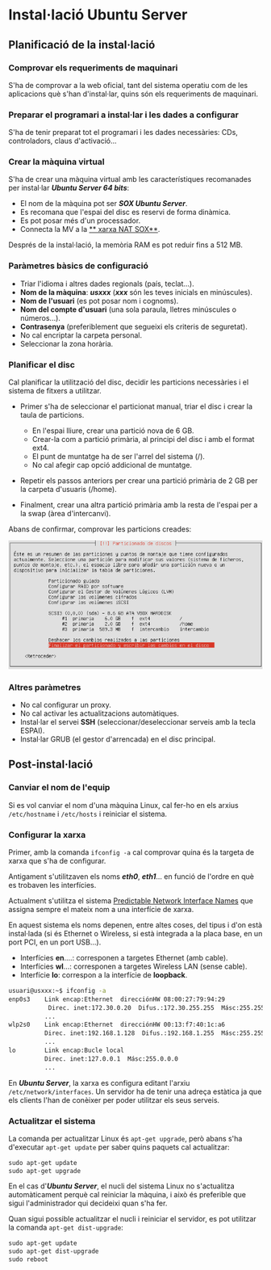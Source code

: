 # Instal·lació Ubuntu Server

## Planificació de la instal·lació

### Comprovar els requeriments de maquinari

S'ha de comprovar a la web oficial, tant del sistema operatiu com de les aplicacions què s'han d'instal·lar, quins són els requeriments de maquinari.

### Preparar el programari a instal·lar i les dades a configurar

S'ha de tenir preparat tot el programari i les dades necessàries: CDs, controladors, claus d'activació...

### Crear la màquina virtual

S'ha de crear una màquina virtual amb les característiques recomanades per instal·lar **_Ubuntu Server 64 bits_**:

* El nom de la màquina pot ser **_SOX Ubuntu Server_**.
* Es recomana que l'espai del disc es reservi de forma dinàmica.
* Es pot posar més d'un processador.
* Connecta la MV a la [** xarxa NAT SOX**](http://moodlecf.sapalomera.cat/apunts/smx/sox/uf0/A012-VBoxPlus.html#config_nat_network).

Després de la instal·lació, la memòria RAM es pot reduir fins a 512 MB.

### Paràmetres bàsics de configuració

* Triar l'idioma i altres dades regionals (país, teclat...).
* **Nom de la  màquina**: **_usxxx_** (**_xxx_** són les teves inicials en minúscules).
* **Nom de l'usuari** (es pot posar nom i cognoms).
* **Nom del compte d'usuari** (una sola paraula, lletres minúscules o números...).
* **Contrasenya** (preferiblement que segueixi els criteris de seguretat).
* No cal encriptar la carpeta personal.
* Seleccionar la zona horària.

### Planificar el disc

Cal planificar la utilització del disc, decidir les particions necessàries i el sistema de fitxers a utilitzar.

* Primer s'ha de seleccionar el particionat manual, triar el disc i crear la taula de particions.
  * En l'espai lliure, crear una partició nova de 6 GB.
  * Crear-la com a partició primària, al principi del disc i amb el format ext4.
  * El punt de muntatge ha de ser l'arrel del sistema (/).
  * No cal afegir cap opció addicional de muntatge.

* Repetir els passos anteriors per crear una partició primària de 2 GB per la carpeta d'usuaris (/home).
* Finalment, crear una altra partició primària amb la resta de l'espai per a la swap (àrea d'intercanvi).

Abans de confirmar, comprovar les particions creades:

![](/assets/US-Instalacio-particions.png)

### Altres paràmetres

* No cal configurar un proxy.
* No cal activar les actualitzacions automàtiques.
* Instal·lar el servei **SSH** (seleccionar/deseleccionar serveis amb la tecla ESPAI).
* Instal·lar GRUB (el gestor d'arrencada) en el disc principal.

## Post-instal·lació

### Canviar el nom de l'equip

Si es vol canviar el nom d'una màquina Linux, cal fer-ho en els arxius `/etc/hostname` i `/etc/hosts` i reiniciar el sistema.

### Configurar la xarxa

Primer, amb la comanda `ifconfig -a` cal comprovar quina és la targeta de xarxa que s'ha de configurar.

Antigament s'utilitzaven els noms **_eth0_**, **_eth1_**... en funció de l'ordre en què es trobaven les interfícies.

Actualment s'utilitza el sistema [Predictable Network Interface Names](https://www.freedesktop.org/wiki/Software/systemd/PredictableNetworkInterfaceNames/) que assigna sempre el mateix nom a una interfície de xarxa.

En aquest sistema els noms depenen, entre altes coses, del tipus i d'on està instal·lada (si és Ethernet o Wireless, si està integrada a la placa base, en un port PCI, en  un port USB...).
* Interfícies **en**....: corresponen a targetes Ethernet (amb cable).
* Interfícies **wl**...: corresponen a targetes Wireless LAN (sense cable).
* Interfície **lo**: correspon a la interfície de **loopback**.

```sh
usuari@usxxx:~$ ifconfig -a
enp0s3    Link encap:Ethernet  direcciónHW 08:00:27:79:94:29
           Direc. inet:172.30.0.20  Difus.:172.30.255.255  Másc:255.255.0.0
          ...
wlp2s0    Link encap:Ethernet  direcciónHW 00:13:f7:40:1c:a6  
          Direc. inet:192.168.1.128  Difus.:192.168.1.255  Másc:255.255.255.0
          ...
lo        Link encap:Bucle local  
          Direc. inet:127.0.0.1  Másc:255.0.0.0
          ...
```

En **_Ubuntu Server_**, la xarxa es configura editant l'arxiu `/etc/network/interfaces`.
Un servidor ha de tenir una adreça estàtica ja que els clients l'han de conèixer per poder utilitzar els seus serveis.

### Actualitzar el sistema

La comanda per actualitzar Linux és `apt-get upgrade`, però abans s'ha d'executar `apt-get update` per saber quins paquets cal actualitzar:

```
sudo apt-get update
sudo apt-get upgrade
```
En el cas d'**_Ubuntu Server_**, el nucli del sistema Linux no s'actualitza automàticament perquè cal reiniciar la màquina, i això és preferible que sigui l'administrador qui decideixi quan s'ha fer.

Quan sigui possible actualitzar el nucli i reiniciar el servidor, es pot utilitzar la comanda `apt-get dist-upgrade`:

```
sudo apt-get update
sudo apt-get dist-upgrade
sudo reboot
```



